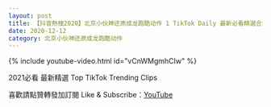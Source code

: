 ```yaml
---
layout: post
title: 【抖音熱搜2020】北京小伙神还原成龙跑酷动作 1 TikTok Daily 最新必看精選合集2020 12 12
date: 2020-12-12
category: 北京小伙神还原成龙跑酷动作
---
```


{% include youtube-video.html id="vCnWMgmhCIw" %}

2021必看 最新精選 Top TikTok Trending Clips

喜歡請點贊轉發加訂閱 Like & Subscribe：[YouTube](https://www.youtube.com/channel/UCAoR7VcanIPd04uEq_GIylA/videos)

